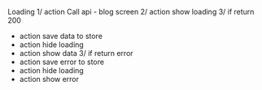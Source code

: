 Loading
1/ action Call api - blog screen
2/ action show loading
3/ if return 200
  - action save data to store
  - action hide loading
  - action show data
3/ if return error
  -  action save error to store
  - action hide loading
  - action show error


